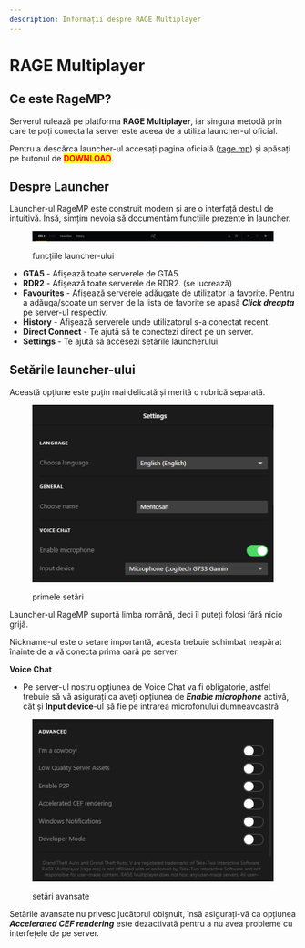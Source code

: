 ```yaml
---
description: Informații despre RAGE Multiplayer
---
```


# RAGE Multiplayer

## Ce este RageMP?

Serverul rulează pe platforma **RAGE Multiplayer**, iar singura metodă prin care te poți conecta la server este aceea de a utiliza launcher-ul oficial.

Pentru a descărca launcher-ul accesați pagina oficială ([rage.mp](https://rage.mp/)) și apăsați pe butonul de <mark style="color:red;">**DOWNLOAD**</mark>.&#x20;



## Despre Launcher

Launcher-ul RageMP este construit modern și are o interfață destul de intuitivă. Însă, simțim nevoia să documentăm funcțiile prezente în launcher.

<figure><img src="../.gitbook/assets/Untitled (2).png" alt=""><figcaption><p>funcțiile launcher-ului</p></figcaption></figure>

* **GTA5** - Afișează toate serverele de GTA5.
* **RDR2** - Afișează toate serverele de RDR2. (se lucrează)
* **Favourites** - Afișează serverele adăugate de utilizator la favorite. Pentru a adăuga/scoate un server de la lista de favorite se apasă _**Click dreapta**_ pe server-ul respectiv.
* **History** - Afișează serverele unde utilizatorul s-a conectat recent.
* **Direct Connect** - Te ajută să te conectezi direct pe un server.
* **Settings** - Te ajută să accesezi setările launcherului



## Setările launcher-ului

Această opțiune este puțin mai delicată și merită o rubrică separată.

<figure><img src="../.gitbook/assets/Untitled.png" alt=""><figcaption><p>primele setări</p></figcaption></figure>

Launcher-ul RageMP suportă limba română, deci îl puteți folosi fără nicio grijă.

Nickname-ul este o setare importantă, acesta trebuie schimbat neapărat înainte de a vă conecta prima oară pe server.

**Voice Chat**

* Pe server-ul nostru opțiunea de Voice Chat va fi obligatorie, astfel trebuie să vă asigurați ca aveți opțiunea de _**Enable microphone**_ activă, cât și **Input device**-ul să fie pe intrarea microfonului dumneavoastră

<figure><img src="../.gitbook/assets/Untitled (1).png" alt=""><figcaption><p>setări avansate</p></figcaption></figure>

Setările avansate nu privesc jucătorul obișnuit, însă asigurați-vă ca opțiunea _**Accelerated CEF rendering**_ este dezactivată pentru a nu avea probleme cu interfețele de pe server.
